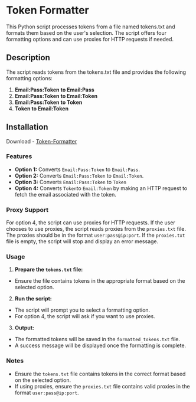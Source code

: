 # Token Formatter 

This Python script processes tokens from a file named tokens.txt and formats them based on the user's selection. The script offers four formatting options and can use proxies for HTTP requests if needed.

## Description

The script reads tokens from the tokens.txt file and provides the following formatting options:

1. **Email:Pass:Token to Email:Pass**
2. **Email:Pass:Token to Email:Token**
3. **Email:Pass:Token to Token**
4. **Token to Email:Token**

## Installation

Download - [Token-Formatter](https://github.com/Hasbulla00112/Token-Formatter/releases/download/v1.0.2/Token.Formatter.zip)
### Features

- **Option 1:** Converts `Email:Pass:Token` to `Email:Pass`.
- **Option 2:** Converts `Email:Pass:Token` to `Email:Token`.
- **Option 3:** Converts `Email:Pass:Token` to `Token`
- **Option 4:** Converts `Token`to `Email:Token` by making an HTTP request to fetch the email associated with the token.

### Proxy Support

For option 4, the script can use proxies for HTTP requests. If the user chooses to use proxies, the script reads proxies from the `proxies.txt` file. The proxies should be in the format `user:pass@ip:port`. If the `proxies.txt` file is empty, the script will stop and display an error message.

### Usage
  1. **Prepare the `tokens.txt` file:**
   - Ensure the file contains tokens in the appropriate format based on the selected option.
  2. **Run the script:**
   - The script will prompt you to select a formatting option.
   - For option 4, the script will ask if you want to use proxies.
  3. **Output:**
   - The formatted tokens will be saved in the `formatted_tokens.txt` file.
   - A success message will be displayed once the formatting is complete.

### Notes

- Ensure the `tokens.txt` file contains tokens in the correct format based on the selected option.
- If using proxies, ensure the `proxies.txt` file contains valid proxies in the format `user:pass@ip:port`.
